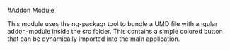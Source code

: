 #Addon Module

This module uses the ng-packagr tool to bundle a UMD file 
with angular addon-module inside the src folder.  This contains a simple
colored button that can be dynamically imported into the main application.